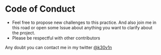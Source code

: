 # Code of Conduct
- Feel free to propose new challenges to this practice. And also join me in this road or open some Issue about anything you want to clarify about the project.
- Please be respectful with other contributors

Any doubt you can contact me in my twitter [@k30v1n](http://twitter.com/k30v1n)
